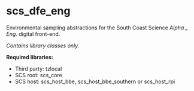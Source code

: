 # scs_dfe_eng
Environmental sampling abstractions for the South Coast Science _Alpha _ Eng._ digital front-end.

_Contains library classes only._

**Required libraries:** 

* Third party: tzlocal
* SCS root: scs_core
* SCS host: scs_host_bbe, scs_host_bbe_southern or scs_host_rpi
